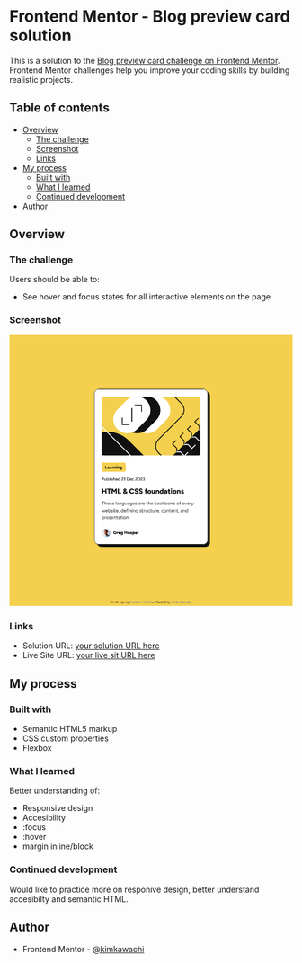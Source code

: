 # Frontend Mentor - Blog preview card solution

This is a solution to the [Blog preview card challenge on Frontend Mentor](https://www.frontendmentor.io/challenges/blog-preview-card-ckPaj01IcS). Frontend Mentor challenges help you improve your coding skills by building realistic projects. 

## Table of contents

- [Overview](#overview)
  - [The challenge](#the-challenge)
  - [Screenshot](#screenshot)
  - [Links](#links)
- [My process](#my-process)
  - [Built with](#built-with)
  - [What I learned](#what-i-learned)
  - [Continued development](#continued-development)
- [Author](#author)



## Overview

### The challenge

Users should be able to:

- See hover and focus states for all interactive elements on the page

### Screenshot

![](./assets/images/Screenshot-Blog-preview-card.png)


### Links

- Solution URL: [your solution URL here](https://github.com/kimkawachi/blog-preview-card)
- Live Site URL: [your live sit URL here](https://kimkawachi.github.io/blog-preview-card/)

## My process

### Built with

- Semantic HTML5 markup
- CSS custom properties
- Flexbox

### What I learned

Better understanding of:
- Responsive design
- Accesibility
- :focus
- :hover
- margin inline/block

### Continued development

Would like to practice more on responive design, better understand accesibilty and semantic HTML.


## Author

- Frontend Mentor - [@kimkawachi](https://www.frontendmentor.io/profile/kimkawachi)


